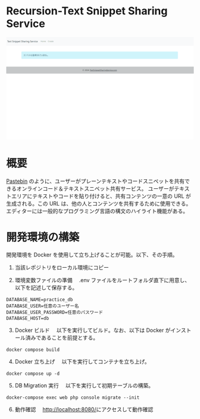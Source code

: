# Recursion-Text Snippet Sharing Service

![service-image](https://github.com/Karukan0814/Recursion-TextSnippetSharingService/blob/main/assets/TextSnippetServiceDemo.gif)

# 概要

[Pastebin](https://pastebin.com/) のように、ユーザーがプレーンテキストやコードスニペットを共有できるオンラインコード＆テキストスニペット共有サービス。
ユーザーがテキストエリアにテキストやコードを貼り付けると、共有コンテンツの一意の URL が生成される。この URL は、他の人とコンテンツを共有するために使用できる。エディターには一般的なプログラミング言語の構文のハイライト機能がある。

# 開発環境の構築

開発環境を Docker を使用して立ち上げることが可能。以下、その手順。

1. 当該レポジトリをローカル環境にコピー

2. 環境変数ファイルの準備
   　.env ファイルをルートフォルダ直下に用意し、以下を記述して保存する。

```
DATABASE_NAME=practice_db
DATABASE_USER=任意のユーザー名
DATABASE_USER_PASSWORD=任意のパスワード
DATABASE_HOST=db

```

3. Docker ビルド
   　以下を実行してビルド。なお、以下は Docker がインストール済みであることを前提とする。

```
docker compose build
```

4. Docker 立ち上げ
   　以下を実行してコンテナを立ち上げ。

```
docker compose up -d
```

5. DB Migration 実行
   　以下を実行して初期テーブルの構築。

```
docker-compose exec web php console migrate --init
```

6. 動作確認
   　[http://localhost:8080/](http://localhost:8080/)にアクセスして動作確認
